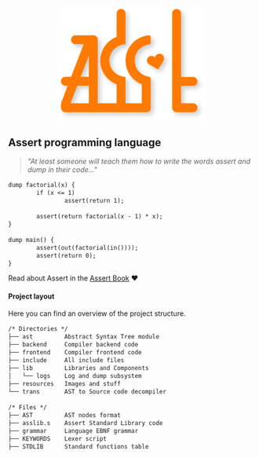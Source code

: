 <p align="center">
     <img src="resources//logo.png" alt="Logo" width="300"/>
</p>

## Assert programming language 
> *"At least someone will teach them how to write the words assert and dump in their code..."*

```
dump factorial(x) {
        if (x <= 1)
                assert(return 1);
                
        assert(return factorial(x - 1) * x);        
}

dump main() {
        assert(out(factorial(in())));
        assert(return 0);
}
```

Read about Assert in the [Assert Book](https://d3phys.github.io/assert-book/) ❤

#### Project layout
Here you can find an overview of the project structure.
```
/* Directories */
├── ast         Abstract Syntax Tree module
├── backend     Compiler backend code
├── frontend    Compiler frontend code
├── include     All include files
├── lib         Libraries and Components
│   └── logs    Log and dump subsystem
├── resources   Images and stuff
└── trans       AST to Source code decompiler

/* Files */
├── AST         AST nodes format
├── asslib.s    Assert Standard Library code
├── grammar     Language EBNF grammar
├── KEYWORDS    Lexer script
├── STDLIB      Standard functions table
```
